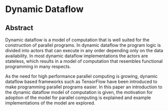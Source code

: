 Dynamic Dataflow
================

Abstract
--------
Dynamic dataflow is a model of computation that is well suited for the construction of parallel programs. In dynamic dataflow the program logic is divided into actors that can execute in any order depending only on the data availability. In most dynamic dataflow implementations the actors are stateless, which results in a model of computation that resembles functional programming in many respects.

As the need for high performance parallel computing is growing, dynamic dataflow based frameworks such as TensorFlow have been introduced to make programming parallel programs easier. In this paper an introduction to the dynamic dataflow model of computation is given, the motivation for adoption of the model for parallel computing is explained and example implementations of the model are explored.
